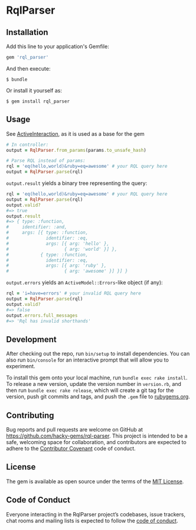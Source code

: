 # RqlParser

## Installation

Add this line to your application's Gemfile:

```ruby
gem 'rql_parser'
```

And then execute:

```
$ bundle
```

Or install it yourself as:

```
$ gem install rql_parser
```

## Usage

See [ActiveInteraction](https://github.com/AaronLasseigne/active_interaction), as it is used as a base for the gem

```ruby
# In controller:
output = RqlParser.from_params(params.to_unsafe_hash)

# Parse RQL instead of params: 
rql = 'eq(hello,world)&ruby=eq=awesome' # your RQL query here
output = RqlParser.parse(rql)
```

`output.result` yields a binary tree representing the query:

```ruby
rql = 'eq(hello,world)&ruby=eq=awesome' # your RQL query here
output = RqlParser.parse(rql)
output.valid?
#=> true
output.result
#=> { type: :function,
#     identifier: :and,
#     args: [{ type: :function,
#              identifier: :eq,
#              args: [{ arg: 'hello' },
#                     { arg: 'world' }] },
#            { type: :function,
#              identifier: :eq,
#              args: [{ arg: 'ruby' },
#                     { arg: 'awesome' }] }] }
```

`output.errors` yields an `ActiveModel::Errors`-like object (if any):
```ruby
rql = 'i=have=errors' # your invalid RQL query here
output = RqlParser.parse(rql)
output.valid?
#=> false
output.errors.full_messages
#=> 'Rql has invalid shorthands'
```
## Development

After checking out the repo, run `bin/setup` to install dependencies. You can also run `bin/console` for an interactive prompt that will allow you to experiment.

To install this gem onto your local machine, run `bundle exec rake install`. To release a new version, update the version number in `version.rb`, and then run `bundle exec rake release`, which will create a git tag for the version, push git commits and tags, and push the `.gem` file to [rubygems.org](https://rubygems.org).

## Contributing

Bug reports and pull requests are welcome on GitHub at https://github.com/hacky-gems/rql-parser. This project is intended to be a safe, welcoming space for collaboration, and contributors are expected to adhere to the [Contributor Covenant](http://contributor-covenant.org) code of conduct.

## License

The gem is available as open source under the terms of the [MIT License](https://opensource.org/licenses/MIT).

## Code of Conduct

Everyone interacting in the RqlParser project’s codebases, issue trackers, chat rooms and mailing lists is expected to follow the [code of conduct](https://github.com/hacky-gems/rql-parser/blob/master/CODE_OF_CONDUCT.md).

